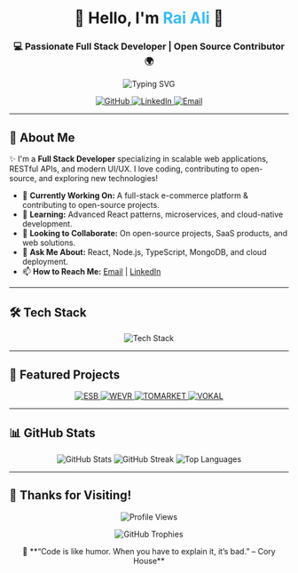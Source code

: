 <h1 align="center">🚀 Hello, I'm <span style='color:#36BCF7'>Rai Ali</span> 👋</h1>
<h3 align="center">💻 Passionate Full Stack Developer | Open Source Contributor 🌍</h3>

<p align="center">
  <img src="https://readme-typing-svg.herokuapp.com?font=Fira+Code&size=22&duration=4000&pause=1000&color=36BCF7&center=true&vCenter=true&width=600&lines=Full+Stack+Developer;Tech+Enthusiast;Open+Source+Contributor;Cloud+Computing+Lover;Building+Scalable+Solutions" alt="Typing SVG" />
</p>

<p align="center">
  <a href="https://github.com/Cyber-Wizard-Dev">
    <img src="https://img.shields.io/badge/GitHub-Cyber--Wizard--Dev-black?style=for-the-badge&logo=github" alt="GitHub" />
  </a>
  <a href="https://www.linkedin.com/in/rai-ali-08a804306/">
    <img src="https://img.shields.io/badge/LinkedIn-Connect-blue?style=for-the-badge&logo=linkedin" alt="LinkedIn" />
  </a>
  <a href="mailto:raizzler.dev@gmail.com">
    <img src="https://img.shields.io/badge/Email-raizzler.dev@gmail.com-red?style=for-the-badge&logo=gmail" alt="Email" />
  </a>
</p>

---

## 🚀 About Me

✨ I'm a **Full Stack Developer** specializing in scalable web applications, RESTful APIs, and modern UI/UX. I love coding, contributing to open-source, and exploring new technologies!

- 🔭 **Currently Working On:** A full-stack e-commerce platform & contributing to open-source projects.
- 🌱 **Learning:** Advanced React patterns, microservices, and cloud-native development.
- 👯 **Looking to Collaborate:** On open-source projects, SaaS products, and web solutions.
- 💬 **Ask Me About:** React, Node.js, TypeScript, MongoDB, and cloud deployment.
- 📫 **How to Reach Me:** [Email](mailto:raizzler.dev@gmail.com) | [LinkedIn](https://www.linkedin.com/in/rai-ali-08a804306/)

---

## 🛠️ Tech Stack

<p align="center">
  <img src="https://skillicons.dev/icons?i=react,nodejs,js,ts,mongodb,express,nextjs,tailwind,docker,aws,graphql,redis,kubernetes,python,flutter,git" alt="Tech Stack" />
</p>

---

## 📂 Featured Projects

<p align="center">
  <a href="https://www.esb.com/">
    <img src="https://img.shields.io/badge/ESB-React,%20Node.js,%20MongoDB-green?style=for-the-badge" alt="ESB" />
  </a>
  <a href="https://wevr.com/">
    <img src="https://img.shields.io/badge/WEVR-JavaScript,%20WebGL,%20Unity-blue?style=for-the-badge" alt="WEVR" />
  </a>
  <a href="https://tomarket-tomarket.com/">
    <img src="https://img.shields.io/badge/TOMARKET-Next.js,%20Tailwind%20CSS,%20Stripe-yellow?style=for-the-badge" alt="TOMARKET" />
  </a>
  <a href="https://www.vokal.io/">
    <img src="https://img.shields.io/badge/VOKAL-Node.js,%20WebSocket,%20AWS-orange?style=for-the-badge" alt="VOKAL" />
  </a>
</p>

---

## 📊 GitHub Stats

<p align="center">
  <img src="https://github-readme-stats.vercel.app/api?username=Cyber-Wizard-Dev&show_icons=true&theme=tokyonight&count_private=true" alt="GitHub Stats" />
  <img src="https://github-readme-streak-stats.herokuapp.com/?user=Cyber-Wizard-Dev&theme=dark" alt="GitHub Streak" />
  <img src="https://github-readme-stats.vercel.app/api/top-langs/?username=Cyber-Wizard-Dev&layout=compact&theme=tokyonight&hide=css,html" alt="Top Languages" />
</p>

---

## 🌟 Thanks for Visiting!

<p align="center">
  <img src="https://komarev.com/ghpvc/?username=Cyber-Wizard-Dev&label=Profile%20Views&color=blue&style=flat-square" alt="Profile Views" />
</p>

<p align="center">
  <img src="https://github-profile-trophy.vercel.app/?username=Cyber-Wizard-Dev&theme=tokyonight&no-frame=true&column=4" alt="GitHub Trophies" />
</p>

<p align="center">
  🎯 **“Code is like humor. When you have to explain it, it’s bad.” – Cory House**
</p>
